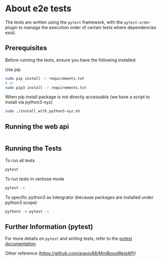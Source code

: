 # About e2e tests

The tests are written using the `pytest` framework, with the `pytest-order` plugin to manage the execution order of certain tests where dependencies exist.

## Prerequisites

Before running the tests, ensure you have the following installed:

Use pip
```sh
sudo pip install -r requirements.txt
# or
sudo pip3 install -r requirements.txt
```

When pip install package is not directly accessable (we have a script to install via python3-xyz)
```sh
sudo ./install_with_python3-xyz.sh
```

## Running the web api
```sh
```

## Running the Tests

To run all tests
```sh
pytest
```

To run tests in verbose mode
```sh
pytest -v
```

To specific python3 as intergrator (because packages are installed under python3 scope)
```sh
python3 -m pytest -v
```

## Further Information (pytest)

For more details on `pytest` and writing tests, refer to the [pytest documentation](https://docs.pytest.org/en/latest/).

Other reference (https://github.com/araujo88/MiniBoostRestAPI)
